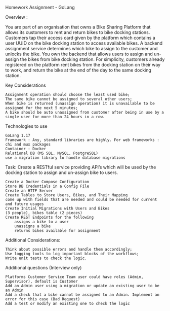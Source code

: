 Homework Assignment - GoLang

Overview :

You are part of an organisation that owns a Bike Sharing Platform that allows its customers to rent and return bikes to bike docking stations. Customers tap their access card given by the platform which contains a user UUID on the bike docking station to access available bikes. A backend assignment service determines which bike to assign to the customer and unlocks the bike.
You own the backend that allows users to assign and un-assign the bikes from bike docking station. For simplicity, customers already registered on the platform rent bikes from the docking station on their way to work, and return the bike at the end of the day to the same docking station.

Key Considerations

    Assignment operation should choose the least used bike;
    The same bike cannot be assigned to several other users;
    When bike is returned (unassign operation) it is unavailable to be assigned for the next 5 minutes;
    A bike should be auto unassigned from customer after being in use by a single user for more than 24 hours in a row.

Technologies to use

    GoLang 1.17
    Framework : Any, standard libraries are highly. For web frameworks : chi and mux packages
    Container : Docker
    Relational DB (MS SQL, MySQL, PostgreSQL)
    use a migration library to handle database migrations

Task: Create a RESTful service providing API’s which will be used by the docking station to assign and un-assign bike to users.

    Create a Docker Compose Configuration
    Store DB Credentials in a Config File
    Create an HTTP Server
    Create Tables to Store Users, Bikes, and Their Mapping
    come up with fields that are needed and could be needed for current and future usages
    Create Initial Migrations with Users and Bikes
    (3 people), bikes table (2 pieces)
    Create REST Endpoints for the following
        assigns a bike to a user
        unassigns a bike
        returns bikes available for assignment

Additional Considerations:

    Think about possible errors and handle them accordingly;
    Use logging tools to log important blocks of the workflows;
    Write unit tests to check the logic.

Additional questions (Interview only)

    Platforms Customer Service Team user could have roles (Admin, Supervisor), default is Customer
    Add an Admin user using a migration or update an existing user to be an Admin
    Add a check that a bike cannot be assigned to an Admin. Implement an error for this case (Bad Request)
    Add a test or modify an existing one to check the logic
